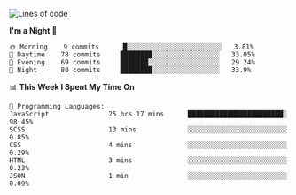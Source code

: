 <!--START_SECTION:waka-->
![Lines of code](https://img.shields.io/badge/From%20Hello%20World%20I%27ve%20Written-465574%20lines%20of%20code-blue)

**I'm a Night 🦉** 

```text
🌞 Morning    9 commits      █░░░░░░░░░░░░░░░░░░░░░░░░   3.81% 
🌆 Daytime    78 commits     ████████░░░░░░░░░░░░░░░░░   33.05% 
🌃 Evening    69 commits     ███████░░░░░░░░░░░░░░░░░░   29.24% 
🌙 Night      80 commits     ████████░░░░░░░░░░░░░░░░░   33.9%

```


📊 **This Week I Spent My Time On** 

```text
💬 Programming Languages: 
JavaScript               25 hrs 17 mins      ████████████████████████░   98.45% 
SCSS                     13 mins             ░░░░░░░░░░░░░░░░░░░░░░░░░   0.85% 
CSS                      4 mins              ░░░░░░░░░░░░░░░░░░░░░░░░░   0.29% 
HTML                     3 mins              ░░░░░░░░░░░░░░░░░░░░░░░░░   0.23% 
JSON                     1 min               ░░░░░░░░░░░░░░░░░░░░░░░░░   0.09%

```


<!--END_SECTION:waka-->
